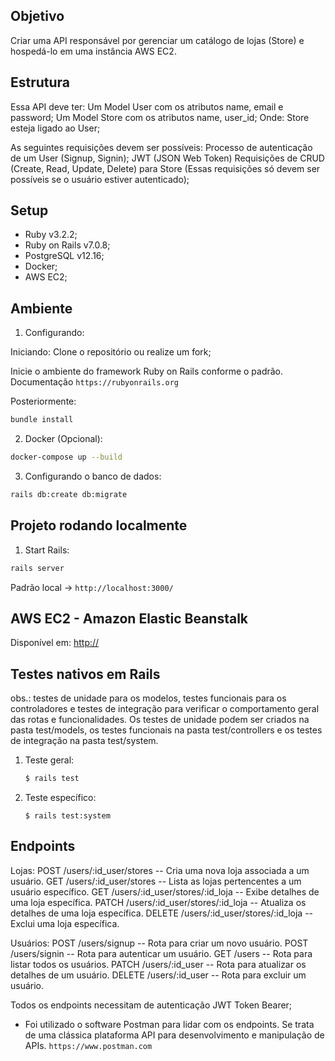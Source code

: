 ## Objetivo
Criar uma API responsável por gerenciar um catálogo de lojas (Store) e hospedá-lo em uma instância AWS EC2.

## Estrutura
Essa API deve ter:
Um Model User com os atributos name, email e password;
Um Model Store com os atributos name, user_id;
Onde:
Store esteja ligado ao User;

As seguintes requisições devem ser possíveis:
Processo de autenticação de um User (Signup, Signin); JWT (JSON Web Token)
Requisições de CRUD (Create, Read, Update, Delete) para Store (Essas requisições só devem ser possíveis se o usuário estiver autenticado);

## Setup
- Ruby v3.2.2;
- Ruby on Rails v7.0.8;
- PostgreSQL v12.16;
- Docker;
- AWS EC2;

## Ambiente
1. Configurando:

Iniciando:
Clone o repositório ou realize um fork;

Inicie o ambiente do framework Ruby on Rails conforme o padrão. Documentação `https://rubyonrails.org`

Posteriormente:
```bash
bundle install
```

2. Docker (Opcional):

```bash
docker-compose up --build
```

3. Configurando o banco de dados:

```bash
rails db:create db:migrate
```

## Projeto rodando localmente
1. Start Rails:

```bash
rails server
```

Padrão local -> `http://localhost:3000/`

## AWS EC2 - Amazon Elastic Beanstalk
Disponível em:
[http://](http://)

## Testes nativos em Rails
obs.: testes de unidade para os modelos, testes funcionais para os controladores e testes de integração para verificar o comportamento geral das rotas e funcionalidades. Os testes de unidade podem ser criados na pasta test/models, os testes funcionais na pasta test/controllers e os testes de integração na pasta test/system.

1. Teste geral:
    ```bash
    $ rails test
    ```
2. Teste específico:
    ```
    $ rails test:system
    ```

## Endpoints
Lojas:
POST /users/:id_user/stores -- Cria uma nova loja associada a um usuário.
GET /users/:id_user/stores -- Lista as lojas pertencentes a um usuário específico.
GET /users/:id_user/stores/:id_loja -- Exibe detalhes de uma loja específica.
PATCH /users/:id_user/stores/:id_loja -- Atualiza os detalhes de uma loja específica.
DELETE /users/:id_user/stores/:id_loja -- Exclui uma loja específica.

Usuários:
POST /users/signup -- Rota para criar um novo usuário.
POST /users/signin -- Rota para autenticar um usuário.
GET /users -- Rota para listar todos os usuários.
PATCH /users/:id_user -- Rota para atualizar os detalhes de um usuário.
DELETE /users/:id_user -- Rota para excluir um usuário.

Todos os endpoints necessitam de autenticação JWT Token Bearer;

- Foi utilizado o software Postman para lidar com os endpoints. Se trata de uma clássica plataforma API para desenvolvimento e manipulação de APIs. `https://www.postman.com`